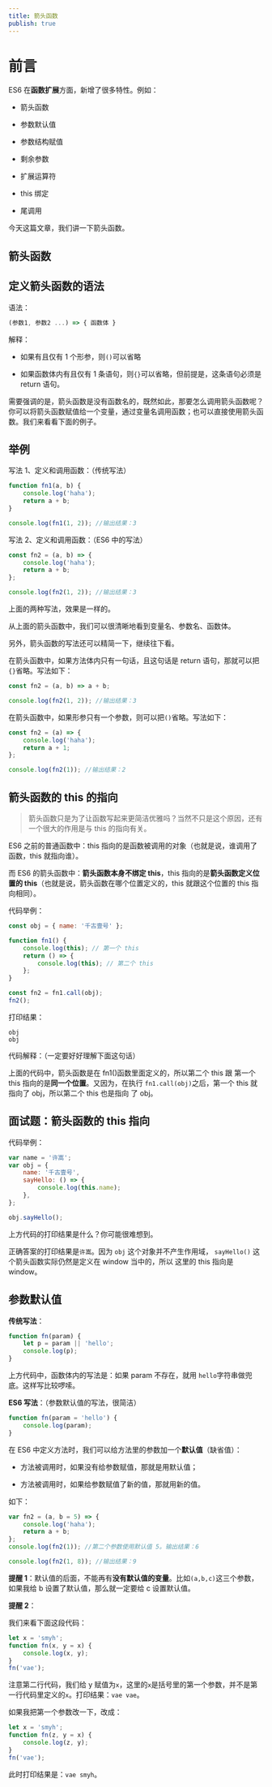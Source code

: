 ```yaml
---
title: 箭头函数
publish: true
---
```


<ArticleTopAd></ArticleTopAd>

# 前言

ES6 在**函数扩展**方面，新增了很多特性。例如：

-   箭头函数

-   参数默认值

-   参数结构赋值

-   剩余参数

- 扩展运算符

-   this 绑定

-   尾调用

今天这篇文章，我们讲一下箭头函数。

## 箭头函数

## 定义箭头函数的语法

语法：

```js
(参数1, 参数2 ...) => { 函数体 }
```

解释：

-   如果有且仅有 1 个形参，则`()`可以省略

-   如果函数体内有且仅有 1 条语句，则`{}`可以省略，但前提是，这条语句必须是 return 语句。

需要强调的是，箭头函数是没有函数名的，既然如此，那要怎么调用箭头函数呢？你可以将箭头函数赋值给一个变量，通过变量名调用函数；也可以直接使用箭头函数。我们来看看下面的例子。

## 举例

写法 1、定义和调用函数：（传统写法）

```javascript
function fn1(a, b) {
    console.log('haha');
    return a + b;
}

console.log(fn1(1, 2)); //输出结果：3
```

写法 2、定义和调用函数：（ES6 中的写法）

```javascript
const fn2 = (a, b) => {
    console.log('haha');
    return a + b;
};

console.log(fn2(1, 2)); //输出结果：3
```

上面的两种写法，效果是一样的。

从上面的箭头函数中，我们可以很清晰地看到变量名、参数名、函数体。

另外，箭头函数的写法还可以精简一下，继续往下看。

在箭头函数中，如果方法体内只有一句话，且这句话是 return 语句，那就可以把 `{}`省略。写法如下：

```javascript
const fn2 = (a, b) => a + b;

console.log(fn2(1, 2)); //输出结果：3
```

在箭头函数中，如果形参只有一个参数，则可以把`()`省略。写法如下：

```js
const fn2 = (a) => {
    console.log('haha');
    return a + 1;
};

console.log(fn2(1)); //输出结果：2
```

## 箭头函数的 this 的指向

> 箭头函数只是为了让函数写起来更简洁优雅吗？当然不只是这个原因，还有一个很大的作用是与 this 的指向有关。

ES6 之前的普通函数中：this 指向的是函数被调用的对象（也就是说，谁调用了函数，this 就指向谁）。

而 ES6 的箭头函数中：**箭头函数本身不绑定 this**，this 指向的是**箭头函数定义位置的 this**（也就是说，箭头函数在哪个位置定义的，this 就跟这个位置的 this 指向相同）。

代码举例：

```js
const obj = { name: '千古壹号' };

function fn1() {
    console.log(this); // 第一个 this
    return () => {
        console.log(this); // 第二个 this
    };
}

const fn2 = fn1.call(obj);
fn2();
```

打印结果：

```
obj
obj
```

代码解释：（一定要好好理解下面这句话）

上面的代码中，箭头函数是在 fn1()函数里面定义的，所以第二个 this 跟 第一个 this 指向的是**同一个位置**。又因为，在执行 `fn1.call(obj)`之后，第一个 this 就指向了 obj，所以第二个 this 也是指向 了 obj。

## 面试题：箭头函数的 this 指向

代码举例：

```js
var name = '许嵩';
var obj = {
    name: '千古壹号',
    sayHello: () => {
        console.log(this.name);
    },
};

obj.sayHello();
```

上方代码的打印结果是什么？你可能很难想到。

正确答案的打印结果是`许嵩`。因为 `obj` 这个对象并不产生作用域， `sayHello()` 这个箭头函数实际仍然是定义在 window 当中的，所以 这里的 this 指向是 window。

## 参数默认值

**传统写法**：

```javascript
function fn(param) {
    let p = param || 'hello';
    console.log(p);
}
```

上方代码中，函数体内的写法是：如果 param 不存在，就用 `hello`字符串做兜底。这样写比较啰嗦。

**ES6 写法**：（参数默认值的写法，很简洁）

```javascript
function fn(param = 'hello') {
    console.log(param);
}
```

在 ES6 中定义方法时，我们可以给方法里的参数加一个**默认值**（缺省值）：

-   方法被调用时，如果没有给参数赋值，那就是用默认值；

-   方法被调用时，如果给参数赋值了新的值，那就用新的值。

如下：

```javascript
var fn2 = (a, b = 5) => {
    console.log('haha');
    return a + b;
};
console.log(fn2(1)); //第二个参数使用默认值 5。输出结果：6

console.log(fn2(1, 8)); //输出结果：9
```

**提醒 1**：默认值的后面，不能再有**没有默认值的变量**。比如`(a,b,c)`这三个参数，如果我给 b 设置了默认值，那么就一定要给 c 设置默认值。

**提醒 2**：

我们来看下面这段代码：

```javascript
let x = 'smyh';
function fn(x, y = x) {
    console.log(x, y);
}
fn('vae');
```

注意第二行代码，我们给 y 赋值为`x`，这里的`x`是括号里的第一个参数，并不是第一行代码里定义的`x`。打印结果：`vae vae`。

如果我把第一个参数改一下，改成：

```javascript
let x = 'smyh';
function fn(z, y = x) {
    console.log(z, y);
}
fn('vae');
```

此时打印结果是：`vae smyh`。